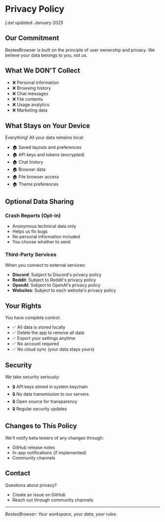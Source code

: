 # Privacy Policy

*Last updated: January 2025*

## Our Commitment

BesteeBrowser is built on the principle of user ownership and privacy. We believe your data belongs to you, not us.

## What We DON'T Collect

- ❌ Personal information
- ❌ Browsing history
- ❌ Chat messages
- ❌ File contents
- ❌ Usage analytics
- ❌ Marketing data

## What Stays on Your Device

Everything! All your data remains local:
- 🏠 Saved layouts and preferences
- 🏠 API keys and tokens (encrypted)
- 🏠 Chat history
- 🏠 Browser data
- 🏠 File browser access
- 🏠 Theme preferences

## Optional Data Sharing

### Crash Reports (Opt-in)
- Anonymous technical data only
- Helps us fix bugs
- No personal information included
- You choose whether to send

### Third-Party Services
When you connect to external services:
- **Discord**: Subject to Discord's privacy policy
- **Reddit**: Subject to Reddit's privacy policy
- **OpenAI**: Subject to OpenAI's privacy policy
- **Websites**: Subject to each website's privacy policy

## Your Rights

You have complete control:
- ✅ All data is stored locally
- ✅ Delete the app to remove all data
- ✅ Export your settings anytime
- ✅ No account required
- ✅ No cloud sync (your data stays yours)

## Security

We take security seriously:
- 🔒 API keys stored in system keychain
- 🔒 No data transmission to our servers
- 🔒 Open source for transparency
- 🔒 Regular security updates

## Changes to This Policy

We'll notify beta testers of any changes through:
- GitHub release notes
- In-app notifications (if implemented)
- Community channels

## Contact

Questions about privacy? 
- Create an issue on GitHub
- Reach out through community channels

---

*BesteeBrowser: Your workspace, your data, your rules.*